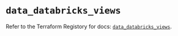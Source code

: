 # `data_databricks_views`

Refer to the Terraform Registory for docs: [`data_databricks_views`](https://registry.terraform.io/providers/databricks/databricks/1.14.3/docs/data-sources/views).
